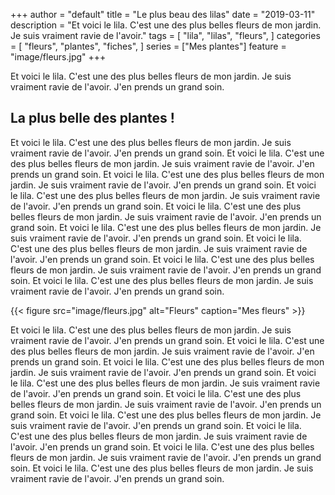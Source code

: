 +++
author = "default"
title = "Le plus beau des lilas"
date = "2019-03-11"
description = "Et voici le lila. C'est une des plus belles fleurs de mon jardin. Je suis vraiment ravie de l'avoir."
tags = [
    "lila",
    "lilas",
    "fleurs",
]
categories = [
    "fleurs",
    "plantes",
    "fiches",
]
series = ["Mes plantes"]
feature = "image/fleurs.jpg"
+++

Et voici le lila. C'est une des plus belles fleurs de mon jardin. Je suis vraiment ravie de l'avoir. J'en prends un grand soin.
<!--more-->

## La plus belle des plantes !

Et voici le lila. C'est une des plus belles fleurs de mon jardin. Je suis vraiment ravie de l'avoir. J'en prends un grand soin. Et voici le lila. C'est une des plus belles fleurs de mon jardin. Je suis vraiment ravie de l'avoir. J'en prends un grand soin. Et voici le lila. C'est une des plus belles fleurs de mon jardin. Je suis vraiment ravie de l'avoir. J'en prends un grand soin. Et voici le lila. C'est une des plus belles fleurs de mon jardin. Je suis vraiment ravie de l'avoir. J'en prends un grand soin. Et voici le lila. C'est une des plus belles fleurs de mon jardin. Je suis vraiment ravie de l'avoir. J'en prends un grand soin. Et voici le lila. C'est une des plus belles fleurs de mon jardin. Je suis vraiment ravie de l'avoir. J'en prends un grand soin. Et voici le lila. C'est une des plus belles fleurs de mon jardin. Je suis vraiment ravie de l'avoir. J'en prends un grand soin. Et voici le lila. C'est une des plus belles fleurs de mon jardin. Je suis vraiment ravie de l'avoir. J'en prends un grand soin. Et voici le lila. C'est une des plus belles fleurs de mon jardin. Je suis vraiment ravie de l'avoir. J'en prends un grand soin.

{{< figure src="image/fleurs.jpg" alt="Fleurs" caption="Mes fleurs" >}}

Et voici le lila. C'est une des plus belles fleurs de mon jardin. Je suis vraiment ravie de l'avoir. J'en prends un grand soin. Et voici le lila. C'est une des plus belles fleurs de mon jardin. Je suis vraiment ravie de l'avoir. J'en prends un grand soin. Et voici le lila. C'est une des plus belles fleurs de mon jardin. Je suis vraiment ravie de l'avoir. J'en prends un grand soin. Et voici le lila. C'est une des plus belles fleurs de mon jardin. Je suis vraiment ravie de l'avoir. J'en prends un grand soin. Et voici le lila. C'est une des plus belles fleurs de mon jardin. Je suis vraiment ravie de l'avoir. J'en prends un grand soin. Et voici le lila. C'est une des plus belles fleurs de mon jardin. Je suis vraiment ravie de l'avoir. J'en prends un grand soin. Et voici le lila. C'est une des plus belles fleurs de mon jardin. Je suis vraiment ravie de l'avoir. J'en prends un grand soin. Et voici le lila. C'est une des plus belles fleurs de mon jardin. Je suis vraiment ravie de l'avoir. J'en prends un grand soin. Et voici le lila. C'est une des plus belles fleurs de mon jardin. Je suis vraiment ravie de l'avoir. J'en prends un grand soin.
